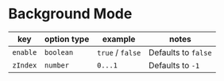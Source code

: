 # Background Mode

| key      | option type | example          | notes               |
| -------- | ----------- | ---------------- | ------------------- |
| `enable` | `boolean`   | `true` / `false` | Defaults to `false` |
| `zIndex` | `number`    | `0...1`          | Defaults to `-1`    |

